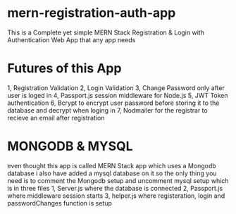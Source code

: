 # mern-registration-auth-app
This is a Complete yet simple MERN Stack Registration & Login with Authentication Web App that any app needs

# Futures of this App
1, Registration Validation
2, Login Validation
3, Change Password only after user is loged in
4, Passport.js session middleware for Node.js
5, JWT Token authentication
6, Bcrypt to encrypt user password before storing it to the database and decrypt when loging in
7, Nodmailer for the registrar to recieve an email after registration


# MONGODB & MYSQL
even thought this app is called MERN Stack app which uses a Mongodb database i also have added a mysql database on it so the only thing you need is to comment the Mongodb setup and uncomment mysql setup which is in three files 
1, Server.js where the database is connected
2, Passport.js where middleware session starts
3, helper.js where registeration, login and passwordChanges function is setup
